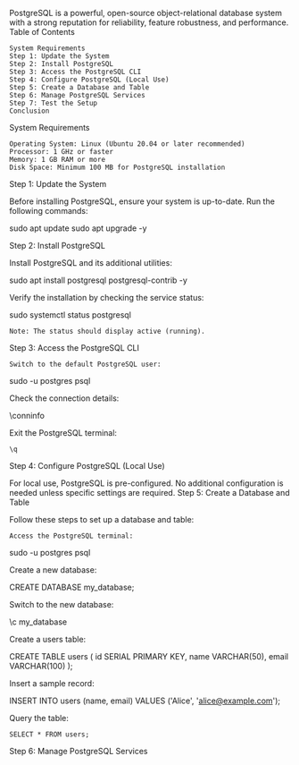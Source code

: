 PostgreSQL is a powerful, open-source object-relational database system with a strong reputation for reliability, feature robustness, and performance.
Table of Contents

    System Requirements
    Step 1: Update the System
    Step 2: Install PostgreSQL
    Step 3: Access the PostgreSQL CLI
    Step 4: Configure PostgreSQL (Local Use)
    Step 5: Create a Database and Table
    Step 6: Manage PostgreSQL Services
    Step 7: Test the Setup
    Conclusion

System Requirements

    Operating System: Linux (Ubuntu 20.04 or later recommended)
    Processor: 1 GHz or faster
    Memory: 1 GB RAM or more
    Disk Space: Minimum 100 MB for PostgreSQL installation

Step 1: Update the System

Before installing PostgreSQL, ensure your system is up-to-date. Run the following commands:

sudo apt update
sudo apt upgrade -y

Step 2: Install PostgreSQL

Install PostgreSQL and its additional utilities:

sudo apt install postgresql postgresql-contrib -y

Verify the installation by checking the service status:

sudo systemctl status postgresql

    Note: The status should display active (running).

Step 3: Access the PostgreSQL CLI

    Switch to the default PostgreSQL user:

sudo -u postgres psql

Check the connection details:

\conninfo

Exit the PostgreSQL terminal:

    \q

Step 4: Configure PostgreSQL (Local Use)

For local use, PostgreSQL is pre-configured. No additional configuration is needed unless specific settings are required.
Step 5: Create a Database and Table

Follow these steps to set up a database and table:

    Access the PostgreSQL terminal:

sudo -u postgres psql

Create a new database:

CREATE DATABASE my_database;

Switch to the new database:

\c my_database

Create a users table:

CREATE TABLE users (
    id SERIAL PRIMARY KEY,
    name VARCHAR(50),
    email VARCHAR(100)
);

Insert a sample record:

INSERT INTO users (name, email) VALUES ('Alice', 'alice@example.com');

Query the table:

    SELECT * FROM users;

Step 6: Manage PostgreSQL Services
